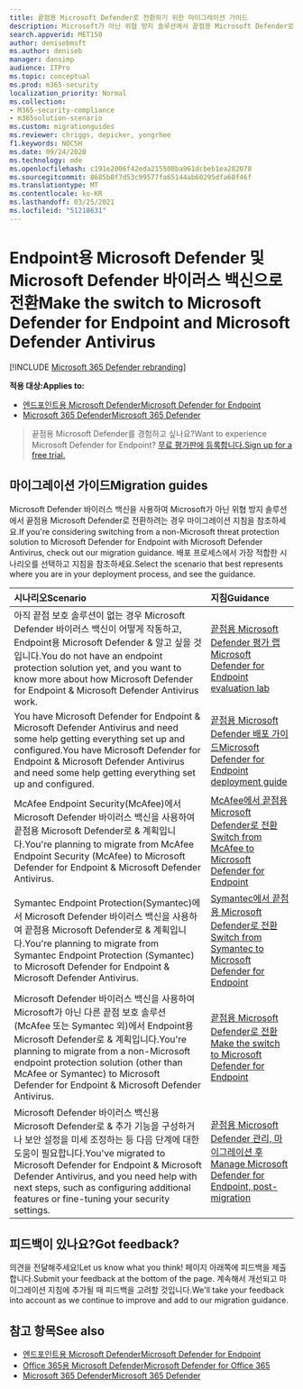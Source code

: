 ```yaml
---
title: 끝점용 Microsoft Defender로 전환하기 위한 마이그레이션 가이드
description: Microsoft가 아닌 위협 방지 솔루션에서 끝점용 Microsoft Defender로 전환하는 방법을 알아보십시오.
search.appverid: MET150
author: denisebmsft
ms.author: deniseb
manager: dansimp
audience: ITPro
ms.topic: conceptual
ms.prod: m365-security
localization_priority: Normal
ms.collection:
- M365-security-compliance
- m365solution-scenario
ms.custom: migrationguides
ms.reviewer: chriggs, depicker, yongrhee
f1.keywords: NOCSH
ms.date: 09/24/2020
ms.technology: mde
ms.openlocfilehash: c191e2006f42eda215508ba961dcbeb1ea282078
ms.sourcegitcommit: 8685b0f7d53c99577fa65144ab60295dfa60f46f
ms.translationtype: MT
ms.contentlocale: ko-KR
ms.lasthandoff: 03/25/2021
ms.locfileid: "51218631"
---
```

# <a name="make-the-switch-to-microsoft-defender-for-endpoint-and-microsoft-defender-antivirus"></a><span data-ttu-id="c973f-103">Endpoint용 Microsoft Defender 및 Microsoft Defender 바이러스 백신으로 전환</span><span class="sxs-lookup"><span data-stu-id="c973f-103">Make the switch to Microsoft Defender for Endpoint and Microsoft Defender Antivirus</span></span>

[!INCLUDE [Microsoft 365 Defender rebranding](../../includes/microsoft-defender.md)]

<span data-ttu-id="c973f-104">**적용 대상:**</span><span class="sxs-lookup"><span data-stu-id="c973f-104">**Applies to:**</span></span>
- [<span data-ttu-id="c973f-105">엔드포인트용 Microsoft Defender</span><span class="sxs-lookup"><span data-stu-id="c973f-105">Microsoft Defender for Endpoint</span></span>](https://go.microsoft.com/fwlink/p/?linkid=2154037)
- [<span data-ttu-id="c973f-106">Microsoft 365 Defender</span><span class="sxs-lookup"><span data-stu-id="c973f-106">Microsoft 365 Defender</span></span>](https://go.microsoft.com/fwlink/?linkid=2118804)

> <span data-ttu-id="c973f-107">끝점용 Microsoft Defender를 경험하고 싶나요?</span><span class="sxs-lookup"><span data-stu-id="c973f-107">Want to experience Microsoft Defender for Endpoint?</span></span> [<span data-ttu-id="c973f-108">무료 평가판에 등록합니다.</span><span class="sxs-lookup"><span data-stu-id="c973f-108">Sign up for a free trial.</span></span>](https://www.microsoft.com/microsoft-365/windows/microsoft-defender-atp?ocid=docs-wdatp-exposedapis-abovefoldlink)

## <a name="migration-guides"></a><span data-ttu-id="c973f-109">마이그레이션 가이드</span><span class="sxs-lookup"><span data-stu-id="c973f-109">Migration guides</span></span>

<span data-ttu-id="c973f-110">Microsoft Defender 바이러스 백신을 사용하여 Microsoft가 아닌 위협 방지 솔루션에서 끝점용 Microsoft Defender로 전환하려는 경우 마이그레이션 지침을 참조하세요.</span><span class="sxs-lookup"><span data-stu-id="c973f-110">If you're considering switching from a non-Microsoft threat protection solution to Microsoft Defender for Endpoint with Microsoft Defender Antivirus, check out our migration guidance.</span></span> <span data-ttu-id="c973f-111">배포 프로세스에서 가장 적합한 시나리오를 선택하고 지침을 참조하세요.</span><span class="sxs-lookup"><span data-stu-id="c973f-111">Select the scenario that best represents where you are in your deployment process, and see the guidance.</span></span>

|<span data-ttu-id="c973f-112">시나리오</span><span class="sxs-lookup"><span data-stu-id="c973f-112">Scenario</span></span> |<span data-ttu-id="c973f-113">지침</span><span class="sxs-lookup"><span data-stu-id="c973f-113">Guidance</span></span> |
|:--|:--|
|<span data-ttu-id="c973f-114">아직 끝점 보호 솔루션이 없는 경우 Microsoft Defender 바이러스 백신이 어떻게 작동하고, Endpoint용 Microsoft Defender & 알고 싶을 것입니다.</span><span class="sxs-lookup"><span data-stu-id="c973f-114">You do not have an endpoint protection solution yet, and you want to know more about how Microsoft Defender for Endpoint & Microsoft Defender Antivirus work.</span></span>  |[<span data-ttu-id="c973f-115">끝점용 Microsoft Defender 평가 랩</span><span class="sxs-lookup"><span data-stu-id="c973f-115">Microsoft Defender for Endpoint evaluation lab</span></span>](evaluation-lab.md)   |
|<span data-ttu-id="c973f-116">You have Microsoft Defender for Endpoint & Microsoft Defender Antivirus and need some help getting everything set up and configured.</span><span class="sxs-lookup"><span data-stu-id="c973f-116">You have Microsoft Defender for Endpoint & Microsoft Defender Antivirus and need some help getting everything set up and configured.</span></span>  |[<span data-ttu-id="c973f-117">끝점용 Microsoft Defender 배포 가이드</span><span class="sxs-lookup"><span data-stu-id="c973f-117">Microsoft Defender for Endpoint deployment guide</span></span>](deployment-phases.md)  |
|<span data-ttu-id="c973f-118">McAfee Endpoint Security(McAfee)에서 Microsoft Defender 바이러스 백신을 사용하여 끝점용 Microsoft Defender로 & 계획입니다.</span><span class="sxs-lookup"><span data-stu-id="c973f-118">You're planning to migrate from McAfee Endpoint Security (McAfee) to Microsoft Defender for Endpoint & Microsoft Defender Antivirus.</span></span> |[<span data-ttu-id="c973f-119">McAfee에서 끝점용 Microsoft Defender로 전환</span><span class="sxs-lookup"><span data-stu-id="c973f-119">Switch from McAfee to Microsoft Defender for Endpoint</span></span>](mcafee-to-microsoft-defender-migration.md) |
|<span data-ttu-id="c973f-120">Symantec Endpoint Protection(Symantec)에서 Microsoft Defender 바이러스 백신을 사용하여 끝점용 Microsoft Defender로 & 계획입니다.</span><span class="sxs-lookup"><span data-stu-id="c973f-120">You're planning to migrate from Symantec Endpoint Protection (Symantec) to Microsoft Defender for Endpoint & Microsoft Defender Antivirus.</span></span> |[<span data-ttu-id="c973f-121">Symantec에서 끝점용 Microsoft Defender로 전환</span><span class="sxs-lookup"><span data-stu-id="c973f-121">Switch from Symantec to Microsoft Defender for Endpoint</span></span>](symantec-to-microsoft-defender-endpoint-migration.md) |
|<span data-ttu-id="c973f-122">Microsoft Defender 바이러스 백신을 사용하여 Microsoft가 아닌 다른 끝점 보호 솔루션(McAfee 또는 Symantec 외)에서 Endpoint용 Microsoft Defender로 & 계획입니다.</span><span class="sxs-lookup"><span data-stu-id="c973f-122">You're planning to migrate from a non-Microsoft endpoint protection solution (other than McAfee or Symantec) to Microsoft Defender for Endpoint & Microsoft Defender Antivirus.</span></span> |[<span data-ttu-id="c973f-123">끝점용 Microsoft Defender로 전환</span><span class="sxs-lookup"><span data-stu-id="c973f-123">Make the switch to Microsoft Defender for Endpoint</span></span>](switch-to-microsoft-defender-migration.md)   |
|<span data-ttu-id="c973f-124">Microsoft Defender 바이러스 백신용 Microsoft Defender로 & 추가 기능을 구성하거나 보안 설정을 미세 조정하는 등 다음 단계에 대한 도움이 필요합니다.</span><span class="sxs-lookup"><span data-stu-id="c973f-124">You've migrated to Microsoft Defender for Endpoint & Microsoft Defender Antivirus, and you need help with next steps, such as configuring additional features or fine-tuning your security settings.</span></span> | [<span data-ttu-id="c973f-125">끝점용 Microsoft Defender 관리, 마이그레이션 후</span><span class="sxs-lookup"><span data-stu-id="c973f-125">Manage Microsoft Defender for Endpoint, post-migration</span></span>](manage-atp-post-migration.md) |


## <a name="got-feedback"></a><span data-ttu-id="c973f-126">피드백이 있나요?</span><span class="sxs-lookup"><span data-stu-id="c973f-126">Got feedback?</span></span>

<span data-ttu-id="c973f-127">의견을 전달해주세요!</span><span class="sxs-lookup"><span data-stu-id="c973f-127">Let us know what you think!</span></span> <span data-ttu-id="c973f-128">페이지 아래쪽에 피드백을 제출합니다.</span><span class="sxs-lookup"><span data-stu-id="c973f-128">Submit your feedback at the bottom of the page.</span></span> <span data-ttu-id="c973f-129">계속해서 개선되고 마이그레이션 지침에 추가될 때 피드백을 고려할 것입니다.</span><span class="sxs-lookup"><span data-stu-id="c973f-129">We'll take your feedback into account as we continue to improve and add to our migration guidance.</span></span>

## <a name="see-also"></a><span data-ttu-id="c973f-130">참고 항목</span><span class="sxs-lookup"><span data-stu-id="c973f-130">See also</span></span>

- [<span data-ttu-id="c973f-131">엔드포인트용 Microsoft Defender</span><span class="sxs-lookup"><span data-stu-id="c973f-131">Microsoft Defender for Endpoint</span></span>](https://docs.microsoft.com/windows/security/threat-protection)
- [<span data-ttu-id="c973f-132">Office 365용 Microsoft Defender</span><span class="sxs-lookup"><span data-stu-id="c973f-132">Microsoft Defender for Office 365</span></span>](https://docs.microsoft.com/microsoft-365/security/office-365-security/office-365-atp)
- [<span data-ttu-id="c973f-133">Microsoft 365 Defender</span><span class="sxs-lookup"><span data-stu-id="c973f-133">Microsoft 365 Defender</span></span>](https://docs.microsoft.com/microsoft-365/security/defender/microsoft-threat-protection?) 

